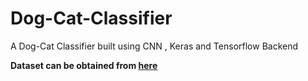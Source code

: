 # Dog-Cat-Classifier
A Dog-Cat Classifier built using CNN , Keras and Tensorflow Backend


**Dataset can be obtained from <a href="https://sds-platform-private.s3-us-east-2.amazonaws.com/uploads/P14-Convolutional-Neural-Networks.zip">here</a>**
